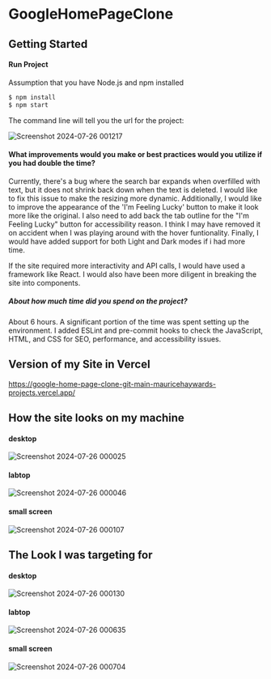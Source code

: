 # GoogleHomePageClone
## Getting Started
#### Run Project
Assumption that you have Node.js and npm installed
```sh
$ npm install
$ npm start
```
The command line will tell you the url for the project: 

![Screenshot 2024-07-26 001217](https://github.com/user-attachments/assets/7f87ed86-91a7-467f-812e-cd3b1a2fa220)


#### What improvements would you make or best practices would you utilize if you had double the time?
 Currently, there's a bug where the search bar expands when overfilled with text, but it does not shrink back down when the text is deleted. I would like to fix this issue to make the resizing more dynamic. Additionally, I would like to improve the appearance of the 'I'm Feeling Lucky' button to make it look more like the original. I also need to add back the tab outline for the "I'm Feeling Lucky" button for accessibility reason. I think I may have removed it on accident when I was playing around with the hover funtionality. Finally, I would have added support for both Light and Dark modes if i had more time.

If the site required more interactivity and API calls, I would have used a framework like React. I would also have been more diligent in breaking the site into components.

##### About how much time did you spend on the project?
About 6 hours. A significant portion of the time was spent setting up the environment. I added ESLint and pre-commit hooks to check the JavaScript, HTML, and CSS for SEO, performance, and accessibility issues.

## Version of my Site in Vercel

https://google-home-page-clone-git-main-mauricehaywards-projects.vercel.app/

## How the site looks on my machine
#### desktop
![Screenshot 2024-07-26 000025](https://github.com/user-attachments/assets/a6eb2197-6e46-443d-9e1b-2b1247d7f917) 

#### labtop
![Screenshot 2024-07-26 000046](https://github.com/user-attachments/assets/8022d3b2-9f43-44ad-91eb-4a270005860e)

#### small screen
![Screenshot 2024-07-26 000107](https://github.com/user-attachments/assets/3e1a159e-b064-47ec-92f5-7b35da88a6a3)

## The Look I was targeting for 

#### desktop
![Screenshot 2024-07-26 000130](https://github.com/user-attachments/assets/d4ef2c78-7bc8-4a00-8a03-3f8986f57af5)

#### labtop
![Screenshot 2024-07-26 000635](https://github.com/user-attachments/assets/e9f3c456-5bac-4702-9d70-bb219a9d5f38)

#### small screen
![Screenshot 2024-07-26 000704](https://github.com/user-attachments/assets/d5665668-df77-4cd6-9b1d-8a9ac0a0a935)
